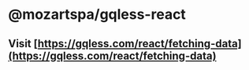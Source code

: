 # @mozartspa/gqless-react

## Visit [https://gqless.com/react/fetching-data](https://gqless.com/react/fetching-data)
